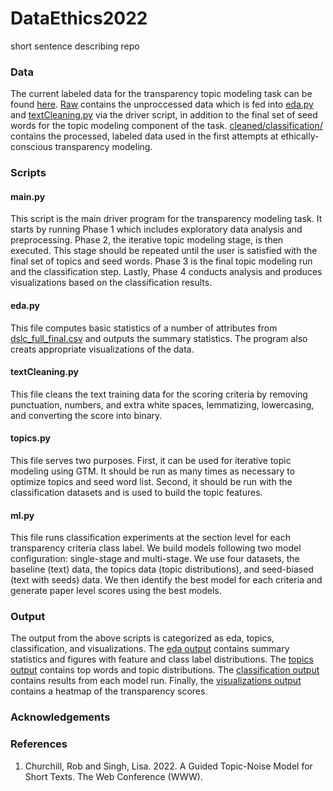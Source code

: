 # DataEthics2022

short sentence describing repo

### Data

The current labeled data for the transparency topic modeling task can be found [here](https://github.com/samanthadies/DataEthics2022/tree/main/data). [Raw](https://github.com/samanthadies/DataEthics2022/tree/main/data/raw) contains the unproccessed data which is fed into [eda.py](https://github.com/samanthadies/DataEthics2022/blob/main/scripts/eda.py) and [textCleaning.py](https://github.com/samanthadies/DataEthics2022/blob/main/scripts/textCleaning.py) via the driver script, in addition to the final set of seed words for the topic modeling component of the task. [cleaned/classification/](https://github.com/samanthadies/DataEthics2022/tree/main/data/cleaned/classification) contains the processed, labeled data used in the first attempts at ethically-conscious transparency modeling.

### Scripts

#### main.py
This script is the main driver program for the transparency modeling task. It starts by running Phase 1 which includes exploratory data analysis and preprocessing. Phase 2, the iterative topic modeling stage, is then executed. This stage should be repeated until the user is satisfied with the final set of topics and seed words. Phase 3 is the final topic modeling run and the classification step. Lastly, Phase 4 conducts analysis and produces visualizations based on the classification results.

#### eda.py
This file computes basic statistics of a number of attributes from [dslc_full_final.csv](https://github.com/samanthadies/DataEthics2022/blob/main/data/raw/dslc_full_final.csv) and outputs the summary statistics. The program also creats appropriate visualizations of the data.

#### textCleaning.py
This file cleans the text training data for the scoring criteria by removing punctuation, numbers, and extra white spaces, lemmatizing, lowercasing, and converting the score into binary.

#### topics.py
This file serves two purposes. First, it can be used for iterative topic modeling using GTM. It should be run as many times as necessary to optimize topics and seed word list. Second, it should be run with the classification datasets and is used to build the topic features.

#### ml.py
This file runs classification experiments at the section level for each transparency criteria class label. We build models following two model configuration: single-stage and multi-stage. We use four datasets, the baseline (text) data, the topics data (topic distributions), and seed-biased (text with seeds) data. We then identify the best model for each criteria and generate paper level scores using the best models.

### Output

The output from the above scripts is categorized as eda, topics, classification, and visualizations. The [eda output](https://github.com/samanthadies/DataEthics2022/tree/main/output/eda) contains summary statistics and figures with feature and class label distributions. The [topics output](https://github.com/samanthadies/DataEthics2022/tree/main/output/topics) contains top words and topic distributions. The [classification output](https://github.com/samanthadies/DataEthics2022/tree/main/output/classification) contains results from each model run. Finally, the [visualizations output](https://github.com/samanthadies/DataEthics2022/tree/main/output/visualizations) contains a heatmap of the transparency scores.

### Acknowledgements

### References
1. Churchill, Rob and Singh, Lisa. 2022. A Guided Topic-Noise Model for Short Texts. The Web Conference (WWW).

